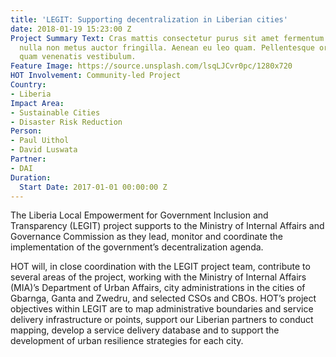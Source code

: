 ```yaml
---
title: 'LEGIT: Supporting decentralization in Liberian cities'
date: 2018-01-19 15:23:00 Z
Project Summary Text: Cras mattis consectetur purus sit amet fermentum. Donec ullamcorper
  nulla non metus auctor fringilla. Aenean eu leo quam. Pellentesque ornare sem lacinia
  quam venenatis vestibulum.
Feature Image: https://source.unsplash.com/lsqLJCvr0pc/1280x720
HOT Involvement: Community-led Project
Country:
- Liberia
Impact Area:
- Sustainable Cities
- Disaster Risk Reduction
Person:
- Paul Uithol
- David Luswata
Partner:
- DAI
Duration:
  Start Date: 2017-01-01 00:00:00 Z
---
```


The Liberia Local Empowerment for Government Inclusion and Transparency (LEGIT) project supports to the Ministry of Internal Affairs and Governance Commission as they lead, monitor and coordinate the implementation of the government’s decentralization agenda.

HOT will, in close coordination with the LEGIT project team, contribute to several areas of the project, working with the Ministry of Internal Affairs (MIA)’s Department of Urban Affairs, city administrations in the cities of Gbarnga, Ganta and Zwedru, and selected CSOs and CBOs. HOT’s project objectives within LEGIT are to map administrative boundaries and service delivery infrastructure or points, support our Liberian partners to conduct mapping, develop a service delivery database and to support the development of urban resilience strategies for each city.
